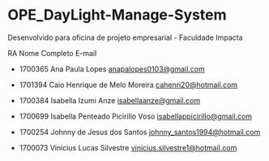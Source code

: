 # OPE_DayLight-Manage-System
Desenvolvido para oficina de projeto empresarial - Faculdade Impacta


RA	Nome Completo	E-mail
+ 1700365
Ana Paula Lopes
anapalopes0103@gmail.com

+ 1701394
Caio Henrique de Melo Moreira
cahenri20@hotmail.com

+ 1700384
Isabella Izumi Anze
isabellaanze@gmail.com

+ 1700699
Isabella Penteado Picirillo Voso
isabellappicirillo@gmail.com

+ 1700254
Johnny de Jesus dos Santos
johnny_santos1994@hotmail.com

+ 1700073
Vinicius Lucas Silvestre
vinicius.silvestre1@hotmail.com
